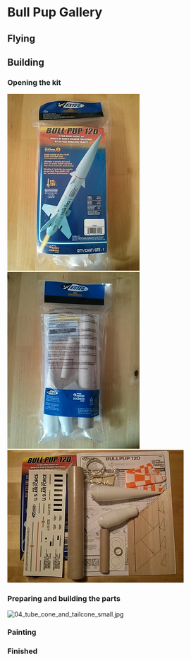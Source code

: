 # Bull Pup Gallery

## Flying

## Building

### Opening the kit

![01_unopened_kit_front_small.jpg](./images/01_unopened_kit_front_small.jpg)
![02_unopened_kit_back_small.jpg](./images/02_unopened_kit_back_small.jpg)
![03_opened_kit_overview_small.jpg](./images/03_opened_kit_overview_small.jpg)

### Preparing and building the parts

![04_tube_cone_and_tailcone_small.jpg](04_tube_cone_and_tailcone_small.jpg)

### Painting

### Finished

